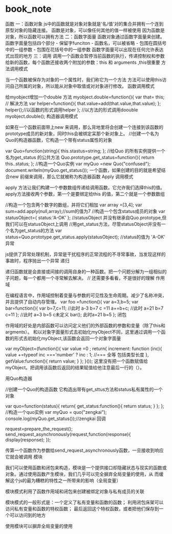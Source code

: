 # book_note
函数
一：函数对象
js中的函数就是对象对象就是'名/值'对的集合并拥有一个连到原型对象的隐藏连接。
函数是对象，可以像任何其他的值一样被使用
因为函数是对象，所以函数可以拥有方法
二：函数字面量
函数对象通过函数字面量来创建。
函数字面量包括四个部分 - 保留字funciton - 函数名，可以被省略 - 包围在圆括号中的一组参数 - 包围在花括号中的一组参数
函数字面量可以出现在任何允许表达式出现的地方
三：调用
调用一个函数会暂停当前函数的执行，传递控制权和参数给新的函数，每个函数还接收两个附加的参数：this 和 arguments ,this很重要
方法调用模式

  当一个函数被保存为对象的一个属性时，我们称它为一个方法
  方法可以使用this访问自己所属的对象，所以能从对象中取值或对对象进行修改。
函数调用模式

  给myobject增加一个double 方法
  myobject.double=function(){
      var that= this; // 解决方法
      var helper=function(){
          that.value=add(that.value,that.value);
      };
      helper();//以函数的形式调用helper
  };
  //以方法的形式调用doouble
  myobject.double();
构造器调用模式

  如果在一个函数前面带上new 来调用，那么背地里将会创建一个连接到该函数的prototype成员的新对象，同时this会被绑定呆那个新对象上。
  //创建一个名为Quo的构造器函数，它构造一个带有status属性的对象

  var Quo=function(string){
    this.stastus=string;
  };
  //给Quo 的所有实例提供一个名为get_status 的公共方法
  Quo.prototype.get_status=function(){
      return this..status;
  };
  //构造一个Quo实例
   var myQuo =new Quo("confused");
  document.writeln(myQuo.get_status());
  一个函数，如果创建的目的就是希望结合new 前缀来调用，那么它就被称为构造器函数 
Apply 调用模式

  apply 方法让我们构建一个参数数组传递给调用函数。它允许我们选择this的值。apply方法接收两个参数，第一个是要绑定给this 的值，第二个就是一个参数数组

  //构造一个包含两个数字的数组，并将它们相加
  var array =[3,4];
  var sum=add.apply(null,array);//sum的值为7
  //构造一个包含status成员的对象
  var statusObject={
      status:'A-OK'
  };
  //statusObject 并没有继承自Quo.prototype,但我们可以在statusObject上调用
  //用get_status方法，尽管statusObject并没有一个名为get_status的方法
  var status=Quo.prototype.get_status.apply(statusObject);
  //status的值为 'A-OK'
异常

js提供了异常处理机制，异常是干扰程序的正常流程的不寻常事故，当发现这样的事故时，程序抛出一个异常
递归

递归函数就是会直接或间接的调用自身的一种函数。把一个问题分解为一组相似的子问题，每一个都用一个寻常解去解决。
//  还需要多看看，不是很好的理解
作用域

在编程语言中，作用域控制着变量与参数的可见性及生命周期。减少了名称冲突，并且提供了自动内存管理。
    var foo =function(){
        var a=3,b=5;
        var bar=function(){
            var b=7,c=11;
            //此时 a-3 b=7 c =11
            a+=b+c;
            //此时 a=21 b=7 c=11
        };
        //此时 a=3 b=5 c未定义
        bar();
        此时a=21 b=5
    };
闭包

作用域的好处是内部函数可以访问定义他们的外部函数的参数和变量（除了this和argments）。
和以对象字面量形式去初始化myObject不同，这里通过调用一个函数的形式去初始化myObject,该函数会返回一个对象字面量

  var myObject=(function(){
      var value =0 ;
      return{
          increment: function (inc){
              value +=typeof inc ==='number' ? inc : 1;  //=== 全等 包括类型长度
          },
          getValue:function(){
              return value;
          }
      };
  }());
这里没有把一个函数赋值给myObject。把调用该函数后返回的结果赋值给他注意最后一行的（）。

用Quo构造器

//创建一个Quo的构造函数 它构造出带有get_sttus方法和status私有属性的一个对象

  var quo=function(status){
      return{
          get_status:function(){
              return status;
          }
      };
  };
  //构造一个quo实例
  var myQuo = quo("zengkai");
  console.log(myQuo.get_status());//zengkai 
回调

request=prepare_the_request();
send_request_asynchronously(request,function(response){
    display(response);
});

传第一个函数作为参数给send_request_asynchronously函数，一旦接收到响应它就会被调用
模块

我们可以使用函数和闭包来构造，模块是一个提供接口却隐藏状态与现实的函数或对象。通过使用函数产生模块，我们几乎可以完全摒弃全局变量的使用，从 而缓解这个js的最为糟糕的特性之一所带来的影响（全局变量）

模块模式利用了函数作用域和闭包来创建被绑定对象与私有成员的关联

模块模式的一般形式是：一个定义了私有变量和函数的函数； 利用闭包床架可以访问私有变量和函数的特权函数； 最后返回这个特权函数，或者把他们保存到一个可以访问到的地方

使用模块可以摒弃全局变量的使用

